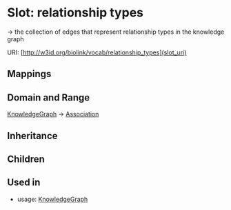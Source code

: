 # Slot: relationship types


-> the collection of edges that represent relationship types in the knowledge graph

URI: [http://w3id.org/biolink/vocab/relationship_types](slot_uri)
## Mappings

## Domain and Range

[KnowledgeGraph](KnowledgeGraph.md) -> [Association](Association.md)
## Inheritance

## Children

## Used in

 *  usage: [KnowledgeGraph](KnowledgeGraph.md)
